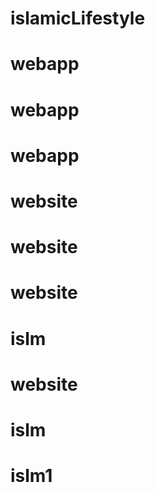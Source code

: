 # islamicLifestyle
# webapp
# webapp
# webapp
# website
# website
# website
# islm
# website
# islm
# islm1
